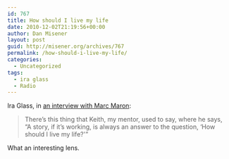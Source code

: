 ```yaml
---
id: 767
title: How should I live my life
date: 2010-12-02T21:19:56+00:00
author: Dan Misener
layout: post
guid: http://misener.org/archives/767
permalink: /how-should-i-live-my-life/
categories:
  - Uncategorized
tags:
  - ira glass
  - Radio
---
```

Ira Glass, in [an interview with Marc Maron](http://wtfpod.libsyn.com/episode-117-ira-glass):

> There&#8217;s this thing that Keith, my mentor, used to say, where he says, &#8220;A story, if it&#8217;s working, is always an answer to the question, &#8216;How should I live my life?'&#8221;

What an interesting lens.
